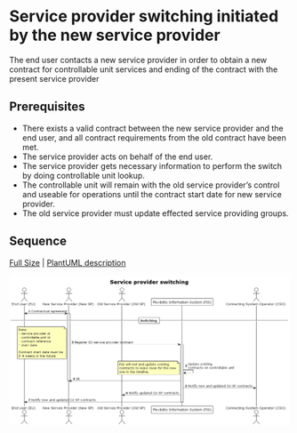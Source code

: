 # Service provider switching initiated by the new service provider

The end user contacts a new service provider in order to obtain a new contract
for controllable unit services and ending of the contract with the present
service provider

## Prerequisites

- There exists a valid contract between the new service provider and the end
  user, and all contract requirements from the old contract have been met.
- The service provider acts on behalf of the end user.
- The service provider gets necessary information to perform the switch by doing controllable unit lookup.
- The controllable unit will remain with the old service provider’s control and
  useable for operations until the contract start date for new service provider.
- The old service provider must update effected service providing groups.


## Sequence

[Full Size](../diagrams/service_provider_switching.png) |
[PlantUML description](../diagrams/service_provider_switching.plantuml)

![Service Provider Registration](../diagrams/service_provider_switching.png)

